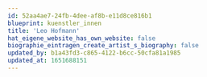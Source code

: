 ```yaml
---
id: 52aa4ae7-24fb-4dee-af8b-e11d8ce816b1
blueprint: kuenstler_innen
title: 'Leo Hofmann'
hat_eigene_website_has_own_website: false
biographie_eintragen_create_artist_s_biography: false
updated_by: b1a43fd3-c865-4122-b6cc-50cfa81a1985
updated_at: 1651688151
---
```

